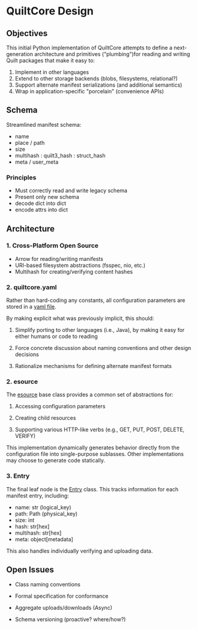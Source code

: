 # QuiltCore Design

## Objectives

This initial Python implementation of QuiltCore
attempts to define a next-generation architecture and primitives
("plumbing")for reading and writing Quilt packages that make it easy to:

1. Implement in other languages
2. Extend to other storage backends (blobs, filesystems, relational?)
3. Support alternate manifest serializations (and additional semantics)
4. Wrap in application-specific "porcelain" (convenience APIs)

## Schema

Streamlined manifest schema:

- name
- place / path
- size
- multihash : quilt3_hash : struct_hash
- meta / user_meta

### Principles

- Must correctly read and write legacy schema
- Present only new schema
- decode dict into dict
- encode attrs into dict

## Architecture

### 1. Cross-Platform Open Source

- Arrow for reading/writing manifests
- URI-based filesystem abstractions  (fsspec, nio, etc.)
- Multihash for creating/verifying content hashes

### 2. quiltcore.yaml

Rather than hard-coding any constants, all configuration
parameters are stored in a [yaml file](../quiltcore/yaml/quiltcore.yaml).

By making explicit what was previously implicit, this should:

1. Simplify porting to other languages (i.e., Java),
   by making it easy for either humans or code to reading

2. Force concrete discussion about naming conventions
   and other design decisions

3. Rationalize mechanisms for defining alternate manifest formats

### 2. esource

The [esource](../quiltcore/resource.py) base class
provides a common set of abstractions for:

1. Accessing configuration parameters

2. Creating child resources

3. Supporting various HTTP-like verbs (e.g., GET, PUT, POST, DELETE, VERIFY)

This implementation dynamically generates behavior directly
from the configuration file into single-purpose sublasses.
Other implementations may choose to generate code statically.

### 3. Entry

The final leaf node is the [Entry](../quiltcore/entry.py) class.
This tracks information for each manifest entry, including:

- name: str (logical_key)
- path: Path (physical_key)
- size: int
- hash: str[hex]
- multihash: str[hex]
- meta: object[metadata]

This also handles individually verifying and uploading data.

## Open Issues

- Class naming conventions

- Formal specification for conformance

- Aggregate uploads/downloads (Async)

- Schema versioning (proactive? where/how?)
